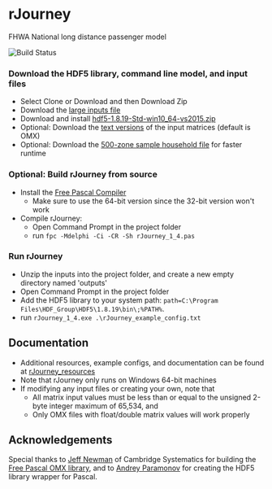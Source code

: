 # rJourney
FHWA National long distance passenger model

![Build Status](https://dev.azure.com/ResourceSystemsGroup/Modeling%20Software/_apis/build/status/RSGInc.rJourney?branchName=master)

### Download the HDF5 library, command line model, and input files
  - Select Clone or Download and then Download Zip
  - Download the [large inputs file](https://github.com/RSGInc/rJourney_resources/raw/master/inputs.zip)
  - Download and install [hdf5-1.8.19-Std-win10_64-vs2015.zip](https://support.hdfgroup.org/ftp/HDF5/releases/hdf5-1.8/hdf5-1.8.19/bin/windows/hdf5-1.8.19-Std-win10_64-vs2015.zip)
  - Optional: Download the [text versions](https://github.com/RSGInc/rJourney_resources/raw/master/text_inputs.zip) of the input matrices (default is OMX)
  - Optional: Download the [500-zone sample household file](https://github.com/RSGInc/rJourney_resources/blob/master/azure_inputs/us_synpop_hh3_500_zone_sample.dat) for faster runtime

### Optional: Build rJourney from source
  - Install the [Free Pascal Compiler](https://sourceforge.net/projects/freepascal/)
    - Make sure to use the 64-bit version since the 32-bit version won't work
  - Compile rJourney:
    - Open Command Prompt in the project folder
    - run `fpc -Mdelphi -Ci -CR -Sh rJourney_1_4.pas`

### Run rJourney
  - Unzip the inputs into the project folder, and create a new empty directory named 'outputs'
  - Open Command Prompt in the project folder
  - Add the HDF5 library to your system path: `path=C:\Program Files\HDF_Group\HDF5\1.8.19\bin\;%PATH%`.
  - run `rJourney_1_4.exe .\rJourney_example_config.txt`

## Documentation
  - Additional resources, example configs, and documentation can be found at [rJourney_resources](https://github.com/rsginc/rjourney_resources)
  - Note that rJourney only runs on Windows 64-bit machines
  - If modifying any input files or creating your own, note that
    - All matrix input values must be less than or equal to the unsigned 2-byte integer maximum of 65,534, and
    - Only OMX files with float/double matrix values will work properly

## Acknowledgements
Special thanks to [Jeff Newman](https://github.com/jpn--) of Cambridge Systematics for building the [Free Pascal OMX library](https://github.com/jpn--/omx-freepascal), and to [Andrey Paramonov](http://hdf-forum.184993.n3.nabble.com/Delphi-interface-for-hdf5-dll-1-8-19-amp-1-10-1-td4029751.html) for creating the HDF5 library wrapper for Pascal.
